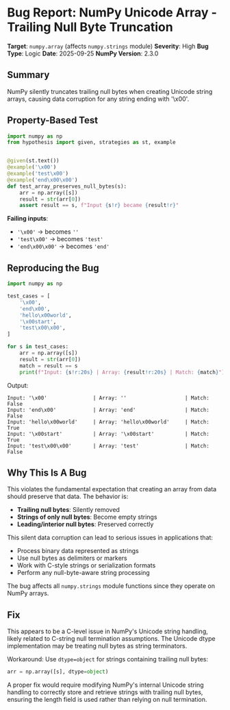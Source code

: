 # Bug Report: NumPy Unicode Array - Trailing Null Byte Truncation

**Target**: `numpy.array` (affects `numpy.strings` module)
**Severity**: High
**Bug Type**: Logic
**Date**: 2025-09-25
**NumPy Version**: 2.3.0

## Summary

NumPy silently truncates trailing null bytes when creating Unicode string arrays, causing data corruption for any string ending with '\x00'.

## Property-Based Test

```python
import numpy as np
from hypothesis import given, strategies as st, example


@given(st.text())
@example('\x00')
@example('test\x00')
@example('end\x00\x00')
def test_array_preserves_null_bytes(s):
    arr = np.array([s])
    result = str(arr[0])
    assert result == s, f"Input {s!r} became {result!r}"
```

**Failing inputs**:
- `'\x00'` → becomes `''`
- `'test\x00'` → becomes `'test'`
- `'end\x00\x00'` → becomes `'end'`

## Reproducing the Bug

```python
import numpy as np

test_cases = [
    '\x00',
    'end\x00',
    'hello\x00world',
    '\x00start',
    'test\x00\x00',
]

for s in test_cases:
    arr = np.array([s])
    result = str(arr[0])
    match = result == s
    print(f"Input: {s!r:20s} | Array: {result!r:20s} | Match: {match}")
```

Output:
```
Input: '\x00'               | Array: ''                   | Match: False
Input: 'end\x00'            | Array: 'end'                | Match: False
Input: 'hello\x00world'     | Array: 'hello\x00world'     | Match: True
Input: '\x00start'          | Array: '\x00start'          | Match: True
Input: 'test\x00\x00'       | Array: 'test'               | Match: False
```

## Why This Is A Bug

This violates the fundamental expectation that creating an array from data should preserve that data. The behavior is:
- **Trailing null bytes**: Silently removed
- **Strings of only null bytes**: Become empty strings
- **Leading/interior null bytes**: Preserved correctly

This silent data corruption can lead to serious issues in applications that:
- Process binary data represented as strings
- Use null bytes as delimiters or markers
- Work with C-style strings or serialization formats
- Perform any null-byte-aware string processing

The bug affects all `numpy.strings` module functions since they operate on NumPy arrays.

## Fix

This appears to be a C-level issue in NumPy's Unicode string handling, likely related to C-string null termination assumptions. The Unicode dtype implementation may be treating null bytes as string terminators.

Workaround: Use `dtype=object` for strings containing trailing null bytes:
```python
arr = np.array([s], dtype=object)
```

A proper fix would require modifying NumPy's internal Unicode string handling to correctly store and retrieve strings with trailing null bytes, ensuring the length field is used rather than relying on null termination.